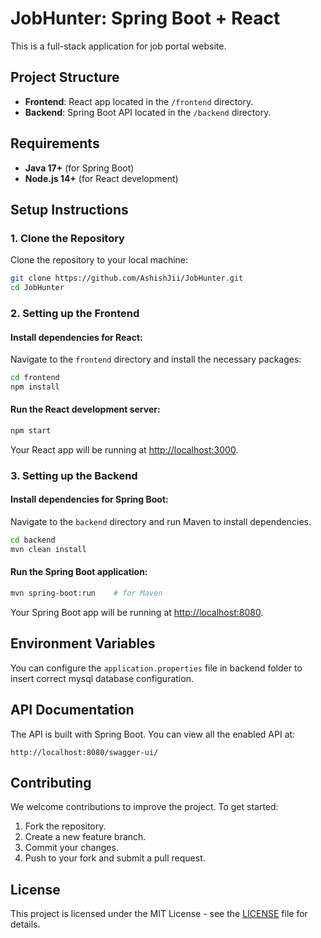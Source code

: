 # JobHunter: Spring Boot + React

This is a full-stack application for job portal website.

## Project Structure

- **Frontend**: React app located in the `/frontend` directory.
- **Backend**: Spring Boot API located in the `/backend` directory.

## Requirements

- **Java 17+** (for Spring Boot)
- **Node.js 14+** (for React development)

## Setup Instructions

### 1. Clone the Repository
Clone the repository to your local machine:

```bash
git clone https://github.com/AshishJii/JobHunter.git
cd JobHunter
```

### 2. Setting up the Frontend

#### Install dependencies for React:

Navigate to the `frontend` directory and install the necessary packages:

```bash
cd frontend
npm install
```

#### Run the React development server:

```bash
npm start
```

Your React app will be running at [http://localhost:3000](http://localhost:3000).

### 3. Setting up the Backend

#### Install dependencies for Spring Boot:

Navigate to the `backend` directory and run Maven to install dependencies.

```bash
cd backend
mvn clean install
```

#### Run the Spring Boot application:

```bash
mvn spring-boot:run    # for Maven
```

Your Spring Boot app will be running at [http://localhost:8080](http://localhost:8080).

## Environment Variables

You can configure the `application.properties` file in backend folder to insert correct mysql database configuration.

## API Documentation

The API is built with Spring Boot. You can view all the enabled API at:

```
http://localhost:8080/swagger-ui/
```

## Contributing

We welcome contributions to improve the project. To get started:

1. Fork the repository.
2. Create a new feature branch.
3. Commit your changes.
4. Push to your fork and submit a pull request.

## License

This project is licensed under the MIT License - see the [LICENSE](LICENSE) file for details.